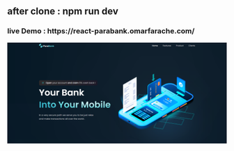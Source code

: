 <h2> after clone : npm run dev </h2>
<h3> live Demo : https://react-parabank.omarfarache.com/ </h3>

![Screenshot](ParaBank.png)
